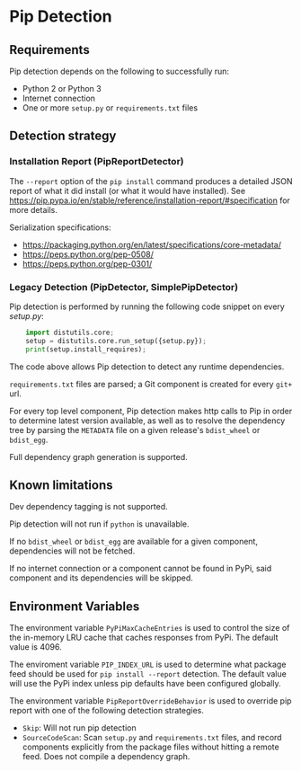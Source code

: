 # Pip Detection

## Requirements

Pip detection depends on the following to successfully run:

- Python 2 or Python 3
- Internet connection
- One or more `setup.py` or `requirements.txt` files

## Detection strategy

### Installation Report (PipReportDetector)
The `--report` option of the `pip install` command produces a detailed JSON report of what it did install (or what it would have installed). 
See https://pip.pypa.io/en/stable/reference/installation-report/#specification for more details.

Serialization specifications:
- https://packaging.python.org/en/latest/specifications/core-metadata/
- https://peps.python.org/pep-0508/
- https://peps.python.org/pep-0301/

### Legacy Detection (PipDetector, SimplePipDetector)

Pip detection is performed by running the following code snippet on every *setup.py*:

```python
    import distutils.core;
    setup = distutils.core.run_setup({setup.py});
    print(setup.install_requires);
```

The code above allows Pip detection to detect any runtime dependencies.

`requirements.txt` files are parsed; a Git component is created for every `git+` url.

For every top level component, Pip detection makes http calls to Pip in order to determine latest version available, as well as to resolve the dependency tree by parsing the `METADATA` file on a given release's `bdist_wheel` or `bdist_egg`.

Full dependency graph generation is supported.

## Known limitations

Dev dependency tagging is not supported.

Pip detection will not run if `python` is unavailable.

If no `bdist_wheel` or `bdist_egg` are available for a given component, dependencies will not be fetched.

If no internet connection or a component cannot be found in PyPi, said component and its dependencies will be skipped.

## Environment Variables

The environment variable `PyPiMaxCacheEntries` is used to control the size of the in-memory LRU cache that caches responses from PyPi.
The default value is 4096.

The enviroment variable `PIP_INDEX_URL` is used to determine what package feed should be used for `pip install --report` detection.
The default value will use the PyPi index unless pip defaults have been configured globally.

The environment variable `PipReportOverrideBehavior` is used to override pip report with one of the following detection strategies.
- `Skip`: Will not run pip detection
- `SourceCodeScan`: Scan `setup.py` and `requirements.txt` files, and record components explicitly from the package files without hitting a remote feed. Does not compile a dependency graph.
